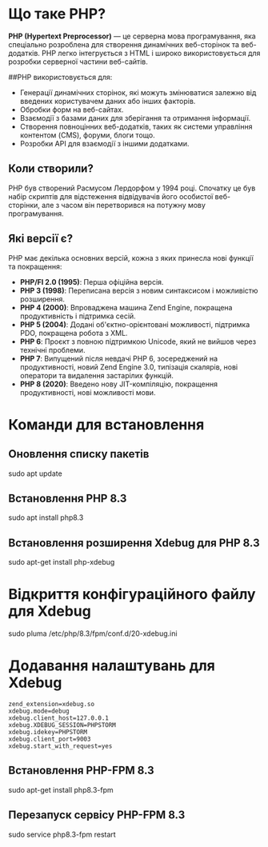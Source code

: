 
# Що таке PHP?

**PHP (Hypertext Preprocessor)** — це серверна мова програмування, яка спеціально розроблена для створення динамічних веб-сторінок та веб-додатків.
  PHP легко інтегрується з HTML і широко використовується для розробки серверної частини веб-сайтів.


##PHP використовується для:

- Генерації динамічних сторінок, які можуть змінюватися залежно від введених користувачем даних або інших факторів.
- Обробки форм на веб-сайтах.
- Взаємодії з базами даних для зберігання та отримання інформації.
- Створення повноцінних веб-додатків, таких як системи управління контентом (CMS), форуми, блоги тощо.
- Розробки API для взаємодії з іншими додатками.

## Коли створили?

PHP був створений Расмусом Лердорфом у 1994 році. Спочатку це був набір скриптів для відстеження відвідувачів його особистої веб-сторінки, але з часом він перетворився на потужну мову програмування.

## Які версії є?

PHP має декілька основних версій, кожна з яких принесла нові функції та покращення:

- **PHP/FI 2.0 (1995)**: Перша офіційна версія.
- **PHP 3 (1998)**: Переписана версія з новим синтаксисом і можливістю розширення.
- **PHP 4 (2000)**: Впроваджена машина Zend Engine, покращена продуктивність і підтримка сесій.
- **PHP 5 (2004)**: Додані об'єктно-орієнтовані можливості, підтримка PDO, покращена робота з XML.
- **PHP 6**: Проєкт з повною підтримкою Unicode, який не вийшов через технічні проблеми.
- **PHP 7**: Випущений після невдачі PHP 6, зосереджений на продуктивності, новий Zend Engine 3.0, типізація скалярів, нові оператори та видалення застарілих функцій.
- **PHP 8 (2020)**: Введено нову JIT-компіляцію, покращення продуктивності, нові можливості мови.

# Команди для встановлення

## Оновлення списку пакетів
sudo apt update

## Встановлення PHP 8.3
sudo apt install php8.3

## Встановлення розширення Xdebug для PHP 8.3
sudo apt-get install php-xdebug

# Відкриття конфігураційного файлу для Xdebug
sudo pluma /etc/php/8.3/fpm/conf.d/20-xdebug.ini

# Додавання налаштувань для Xdebug

```
zend_extension=xdebug.so
xdebug.mode=debug
xdebug.client_host=127.0.0.1
xdebug.XDEBUG_SESSION=PHPSTORM
xdebug.idekey=PHPSTORM
xdebug.client_port=9003
xdebug.start_with_request=yes
```

## Встановлення PHP-FPM 8.3
sudo apt-get install php8.3-fpm

## Перезапуск сервісу PHP-FPM 8.3
sudo service php8.3-fpm restart

